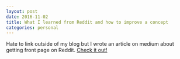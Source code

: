 ```yaml
---
layout: post
date: 2016-11-02
title: What I learned from Reddit and how to improve a concept
categories: personal
---
```


Hate to link outside of my blog but I wrote an article on medium about getting front page on Reddit. <a href="https://medium.com/@lucadecaprio_77679/what-i-learned-from-reddit-and-how-to-improve-a-concept-90a3a21bdf6c#.eq3g7hano" target="_blank">Check it out!</a>
